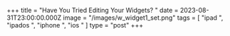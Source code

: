 +++
title = "Have You Tried Editing Your Widgets? "
date = 2023-08-31T23:00:00.000Z
image = "/images/w_widget1_set.png"
tags = [ "ipad ", "ipados ", "iphone ", "ios " ]
type = "post"
+++

